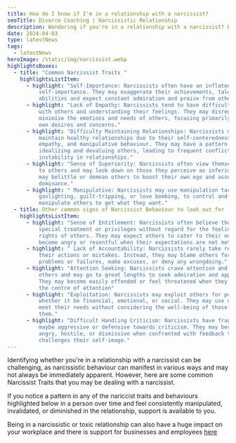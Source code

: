 ```yaml
---
title: How do I know if I'm in a relationship with a narcissist?
seoTitle: Divorce Coaching | Narcissistic Relationship
description: Wondering if you're in a relationship with a narcissist? Discover key signs and insights to help you identify narcissistic behavior and seek support
date: 2024-04-03
type: latestNews
tags:
  - latestNews
heroImage: /static/img/narcissist.webp
highlightsBoxes:
  - title: "Common Narcissist Traits "
    highlightsListItem:
      - highlight: "Self-Importance: Narcissists often have an inflated sense of
          self-importance. They may exaggerate their achievements, talents, or
          abilities and expect constant admiration and praise from others."
      - highlight: "Lack of Empathy: Narcissists tend to have difficulty empathising
          with others and understanding their feelings. They may disregard or
          minimise the emotions and needs of others, focusing primarily on their
          own desires and concerns."
      - highlight: "Difficulty Maintaining Relationships: Narcissists may struggle to
          maintain healthy relationships due to their self-centeredness, lack of
          empathy, and manipulative behaviour. They may have a pattern of
          idealizing and devaluing others, leading to frequent conflicts and
          instability in relationships."
      - highlight: "Sense of Superiority: Narcissists often view themselves as superior
          to others and may look down on those they perceive as inferior. They
          may belittle or demean others to boost their own ego and assert
          dominance."
      - highlight: " Manipulative: Narcissists may use manipulation tactics, such as
          gaslighting, guilt-tripping, or love bombing, to control and
          manipulate others to get what they want."
  - title: Other common signs of Narcissist Behaviour to look out for
    highlightsListItem:
      - highlight: "Sense of Entitlement: Narcissists often believe they are entitled to
          special treatment or privileges without regard for the feelings or
          rights of others. They may expect others to cater to their needs and
          become angry or resentful when their expectations are not met."
      - highlight: " Lack of Accountability: Narcissists rarely take responsibility for
          their actions or mistakes. Instead, they may blame others for their
          problems or failures, make excuses, or deny any wrongdoing."
      - highlight: "Attention Seeking: Narcissists crave attention and validation from
          others and may go to great lengths to seek admiration and approval.
          They may become easily offended or feel threatened when they are not
          the centre of attention"
      - highlight: "Exploitation: Narcissists may exploit others for personal gain,
          whether it be financial, emotional, or social. They may use others to
          meet their needs without considering the well-being of those around
          them."
      - highlight: "Difficult Handling Criticism: Narcissists have fragile egos and
          maybe aggressive or defensive towards criticism. They may become
          angry, hostile, or dismissive when confronted with feedback that
          challenges their self-image."
---
```

Identifying whether you're in a relationship with a narcissist can be challenging, as narcissistic behaviour can manifest in various ways and may not always be immediately apparent. However, here are some common Narcissist Traits that you may be dealing with a narcissist.

If you notice a pattern in any of the nariccist traits and behaviours highlighted below in a person over time and feel consistently manipulated, invalidated, or diminished in the relationship, support is available to you.

Being in a narcissistic or toxic relationship can also have a huge impact on your workplace and there is support for businesses and employees [here](/support-for-employees/)
